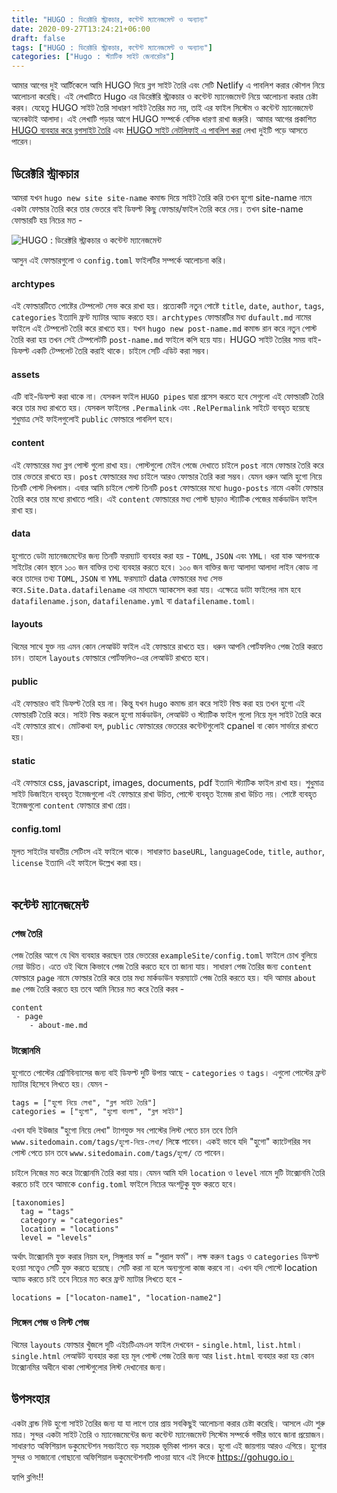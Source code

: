```yaml
---
title: "HUGO : ডিরেক্টরি স্ট্রাকচার, কন্টেন্ট ম্যানেজমেন্ট ও অন্যান্য"
date: 2020-09-27T13:24:21+06:00
draft: false
tags: ["HUGO : ডিরেক্টরি স্ট্রাকচার, কন্টেন্ট ম্যানেজমেন্ট ও অন্যান্য"]
categories: ["Hugo : স্ট্যাটিক সাইট জেনারেটর"]
---
```



আমার আগের দুই আর্টিকেলে আমি HUGO দিয়ে ব্লগ সাইট তৈরি এবং সেটি Netlify এ পাবলিশ করার কৌশল নিয়ে আলোচনা করেছি। এই লেখাটিতে Hugo এর ডিরেক্টরি স্ট্রাকচার ও কন্টেন্ট ম্যানেজমেন্ট নিয়ে আলোচনা করার চেষ্টা করব। যেহেতু HUGO সাইট তৈরি সাধারণ সাইট তৈরির মত নয়, তাই এর ফাইল সিস্টেম ও কন্টেন্ট ম্যানেজমেন্ট  অনেকটাই আলাদা। এই লেখাটি পড়ার আগে HUGO সম্পর্কে বেসিক ধারণা রাখা জরুরি। আমার আগের প্রকাশিত [HUGO ব্যবহার করে ব্লগসাইট তৈরি](/post/hugo-deye-blogsite-toiri/) এবং [HUGO সাইট নেটলিফাই এ পাবলিশ করা](/post/%E0%A6%B9%E0%A7%81%E0%A6%97-%E0%A6%B8%E0%A6%BE%E0%A6%87%E0%A6%9F-%E0%A6%A8%E0%A7%87%E0%A6%9F%E0%A6%B2%E0%A6%BF%E0%A6%AB%E0%A6%BE%E0%A6%87-%E0%A6%8F-%E0%A6%AA%E0%A6%BE%E0%A6%AC%E0%A7%8D%E0%A6%B2%E0%A6%BF%E0%A6%B6%E0%A6%BF%E0%A6%82/) লেখা দুইটি পড়ে আসতে পারেন।

## ডিরেক্টরি স্ট্রাকচার

আমরা যখন `hugo new site site-name` কমান্ড দিয়ে সাইট তৈরি করি তখন হুগো site-name নামে একটা ফোল্ডার  তৈরি করে তার ভেতরে বাই ডিফল্ট কিছু ফোল্ডার/ফাইল তৈরি করে দেয়। তখন site-name ফোল্ডারটি হয় নিচের মত -

![HUGO : ডিরেক্টরি স্ট্রাকচার ও কন্টেন্ট ম্যানেজমেন্ট](/images/september20/hugo-file-structure.jpg)

আসুন এই ফোল্ডারগুলো ও `config.toml` ফাইলটির সম্পর্কে আলোচনা করি।

#### archtypes
এই ফোল্ডারটিতে পোষ্টের টেম্পলেট সেভ করে রাখা হয়। প্রত্যেকটি নতুন পোষ্টে `title`, `date`, `author`, `tags`, `categories` ইত্যাদি ফ্রন্ট ম্যাটার অ্যাড করতে হয়। `archtypes` ফোল্ডারটির মধ্য `dufault.md` নামের ফাইলে এই টেম্পলেট তৈরি করে রাখতে হয়। যখন `hugo new post-name.md` কমান্ড রান করে নতুন পোস্ট তৈরি করা হয় তখন সেই টেম্পলেটটি `post-name.md` ফাইলে কপি হয়ে যায়। HUGO সাইট তৈরির সময় বাই-ডিফল্ট একটি টেম্পলেট তৈরি করাই থাকে। চাইলে সেটি এডিট করা সম্ভব।

#### assets
এটি বাই-ডিফল্ট করা থাকে না। যেসকল ফাইল `HUGO pipes` দ্বারা প্রসেস করতে হবে সেগুলো এই ফোল্ডারটি তৈরি করে তার মধ্য রাখতে হয়। যেসকল ফাইলের `.Permalink` এবং `.RelPermalink` সাইটে ব্যবহৃত হয়েছে শুধুমাত্র সেই ফাইলগুলোই `public` ফোল্ডারে পাবলিশ হবে।

#### content
এই ফোল্ডারের মধ্য ব্লগ পোস্ট গুলো রাখা হয়। পোস্টগুলো মেইন পেজে দেখাতে চাইলে `post` নামে ফোল্ডার তৈরি করে তার ভেতরে রাখতে হয়। `post` ফোল্ডারের মধ্য চাইলে আরও ফোল্ডার তৈরি করা সম্ভব। যেমন ধরুন আমি হুগো নিয়ে তিনটি পোস্ট লিখলাম। এবার আমি চাইলে পোস্ট তিনটি `post` ফোল্ডারের মধ্যে `hugo-posts` নামে একটা ফোল্ডার তৈরি করে তার মধ্যে রাখাতে পারি। এই `content` ফোল্ডারের মধ্য পোস্ট ছাড়াও স্ট্যাটিক পেজের মার্কডাউন ফাইল রাখা হয়। 

#### data
হুগোতে ডেটা ম্যানেজমেন্টের জন্য তিনটি ফরম্যাট ব্যবহার করা হয় - `TOML`, `JSON` এবং `YML`। ধরা যাক আপনাকে সাইটের কোন স্থানে ১০০ জন বাক্তির তথ্য ব্যবহার করতে হবে। ১০০ জন বাক্তির জন্য আলাদা আলাদা লাইন কোড না করে তাদের তথ্য `TOML`, `JSON` বা `YML` ফরম্যাটে data ফোল্ডারের মধ্য সেভ করে`.Site.Data.datafilename` এর মাধ্যমে অ্যাকসেস করা যায়। এক্ষেত্রে ডাটা ফাইলের নাম হবে `datafilename.json`, `datafilename.yml` বা `datafilename.toml`।

#### layouts
থিমের সাথে যুক্ত নয় এমন কোন লেআউট ফাইল এই ফোল্ডারে রাখতে হয়। ধরুন আপনি পোর্টফলিও পেজ তৈরি করতে চান। তাহলে `layouts` ফোল্ডারে পোর্টফলিও-এর লেআউট রাখতে হবে।

#### public
এই ফোল্ডারও বাই ডিফল্ট তৈরি হয় না। কিন্তু যখন `hugo` কমান্ড রান করে সাইট বিল্ড করা হয় তখন হুগো এই ফোল্ডারটি তৈরি করে। সাইট বিল্ড করলে হুগো মার্কডাউন, লেআউট ও স্ট্যাটিক ফাইল গুলো নিয়ে মূল সাইট তৈরি করে এই ফোল্ডারে রাখে। মোটকথা হল, `public` ফোল্ডারের ভেতরের কন্টেন্টগুলোই cpanel বা কোন সার্ভারে রাখতে হয়।

#### static
এই ফোল্ডারে css, javascript, images, documents, pdf ইত্যাদি স্ট্যাটিক ফাইল রাখা হয়। শুধুমাত্র সাইট ডিজাইনে ব্যবহৃত ইমেজগুলো এই ফোল্ডারে রাখা উচিত, পোস্টে ব্যবহৃত ইমেজ রাখা উচিত নয়। পোষ্টে ব্যবহৃত  ইমেজগুলো `content` ফোল্ডারে রাখা শ্রেয়।

#### config.toml
মূলত সাইটের যাবতীয় সেটিংস এই ফাইলে থাকে। সাধারণত `baseURL`, `languageCode`, `title`, `author`, `license` ইত্যাদি এই ফাইলে উল্লেখ করা হয়।  
&nbsp;
## কন্টেন্ট ম্যানেজমেন্ট
### পেজ তৈরি
পেজ তৈরির আগে যে থিম ব্যবহার করছেন তার ভেতরের `exampleSite/config.toml` ফাইলে চোখ বুলিয়ে নেয়া উচিত। এতে ওই থিমে কিভাবে পেজ তৈরি করতে হবে তা জানা যায়। সাধারণ পেজ তৈরির জন্য `content` ফোল্ডারে `page` নামে ফোল্ডার তৈরি করে তার মধ্য মার্কডাউন ফরম্যাটে পেজ তৈরি করতে হয়। যদি আমার `about me` পেজ তৈরি করতে হয় তবে আমি নিচের মত করে তৈরি করব -

```
content
 - page
    - about-me.md
```

### টাক্সোনমি
হুগোতে পোস্টের শ্রেণিবিন্যাসের জন্য বাই ডিফল্ট দুটি উপায় আছে - `categories` ও `tags`। এগুলো পোস্টের ফ্রন্ট ম্যাটার হিসেবে লিখতে হয়। যেমন -

```
tags = ["হুগো নিয়ে লেখা", "ব্লগ সাইট তৈরি"]
categories = ["হুগো", "হুগো বাংলা", "ব্লগ সাইট"]
```

এখন যদি ইউজার "হুগো নিয়ে লেখা" ট্যাগযুক্ত সব পোস্টের লিস্ট পেতে চান তবে তিনি `www.sitedomain.com/tags/হুগো-নিয়ে-লেখা/` লিঙ্কে পাবেন। একই ভাবে যদি "হুগো" ক্যাটেগরির সব পোস্ট পেতে চান তবে `www.sitedomain.com/tags/হুগো/` তে পাবেন।

চাইলে নিজের মত করে টাক্সোনমি তৈরি করা যায়। যেমন আমি যদি `location` ও `level` নামে দুটি টাক্সোনমি তৈরি করতে চাই তবে আমাকে `config.toml` ফাইলে নিচের অংশটুকু যুক্ত করতে হবে।

```
[taxonomies]
  tag = "tags"
  category = "categories"
  location = "locations"
  level = "levels"
```

অর্থাৎ টাক্সোনমি যুক্ত করার নিয়ম হল, সিঙ্গুলার ফর্ম = "পুরাল ফর্ম"।  লক্ষ করুন `tags` ও `categories` ডিফল্ট হওয়া সত্ত্বেও সেটি যুক্ত করতে হয়েছে। সেটি করা না হলে অন্যগুলো কাজ করবে না। এখন যদি পোস্টে location অ্যাড করতে চাই তবে নিচের মত করে ফ্রন্ট ম্যাটার লিখতে হবে -

```
locations = ["locaton-name1", "location-name2"]
```
### সিঙ্গেল পেজ ও লিস্ট পেজ
থিমের `layouts` ফোল্ডার খুঁজলে দুটি এইচটিএমএল ফাইল দেখবেন - `single.html`, `list.html`। `single.html` লেআউট ব্যবহার করা হয় মূল পোস্ট পেজ তৈরি জন্য আর `list.html` ব্যবহার করা হয় কোন টাক্সোনমির অধীনে থাকা পোস্টগুলোর লিস্ট দেখানোর জন্য।

## উপসংহার
একটা ব্রান্ড নিউ হুগো সাইট তৈরির জন্য যা যা লাগে তার প্রায় সবকিছুই আলোচনা করার চেষ্টা করেছি। আসলে এটা শুরু মাত্র। সুন্দর একটা সাইট তৈরি ও ম্যানেজমেন্টের জন্য কন্টেন্ট ম্যানেজমেন্ট সিস্টেম সম্পর্কে গভীর ভাবে জানা প্রয়োজন। সাধারণত অফিশিয়াল ডকুমেন্টেশন সবচাইতে বড় সহায়ক ভূমিকা পালন করে। হুগো এই জায়গায় আরও এগিয়ে। হুগোর সুন্দর ও সাজানো গোছানো অফিশিয়াল ডকুমেন্টেশনটি পাওয়া যাবে এই লিংকে https://gohugo.io।

হ্যাপি ব্লগিং!!